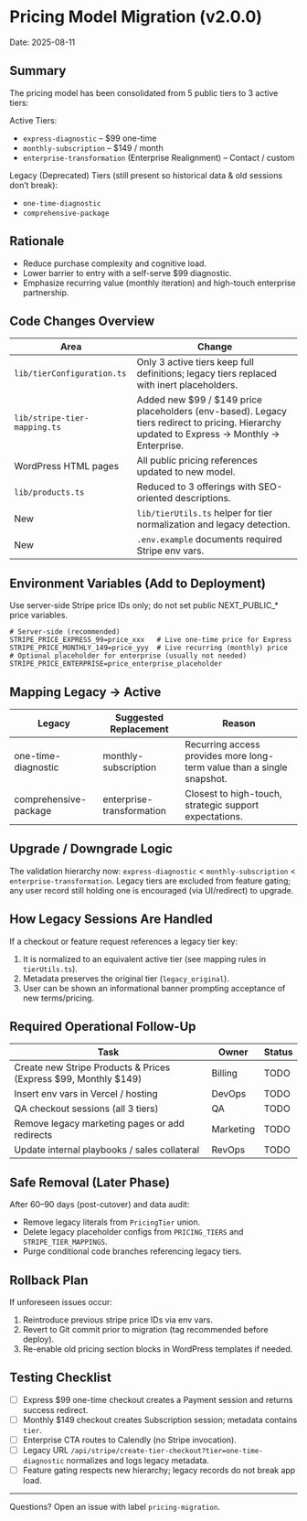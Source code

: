 # Pricing Model Migration (v2.0.0)

Date: 2025-08-11

## Summary
The pricing model has been consolidated from 5 public tiers to 3 active tiers:

Active Tiers:
- `express-diagnostic` – $99 one-time
- `monthly-subscription` – $149 / month
- `enterprise-transformation` (Enterprise Realignment) – Contact / custom

Legacy (Deprecated) Tiers (still present so historical data & old sessions don’t break):
- `one-time-diagnostic`
- `comprehensive-package`

## Rationale
- Reduce purchase complexity and cognitive load.
- Lower barrier to entry with a self-serve $99 diagnostic.
- Emphasize recurring value (monthly iteration) and high-touch enterprise partnership.

## Code Changes Overview
| Area | Change |
|------|--------|
| `lib/tierConfiguration.ts` | Only 3 active tiers keep full definitions; legacy tiers replaced with inert placeholders. |
| `lib/stripe-tier-mapping.ts` | Added new $99 / $149 price placeholders (env-based). Legacy tiers redirect to pricing. Hierarchy updated to Express → Monthly → Enterprise. |
| WordPress HTML pages | All public pricing references updated to new model. |
| `lib/products.ts` | Reduced to 3 offerings with SEO-oriented descriptions. |
| New | `lib/tierUtils.ts` helper for tier normalization and legacy detection. |
| New | `.env.example` documents required Stripe env vars. |

## Environment Variables (Add to Deployment)
Use server-side Stripe price IDs only; do not set public NEXT_PUBLIC_* price variables.
```
# Server-side (recommended)
STRIPE_PRICE_EXPRESS_99=price_xxx   # Live one-time price for Express
STRIPE_PRICE_MONTHLY_149=price_yyy  # Live recurring (monthly) price
# Optional placeholder for enterprise (usually not needed)
STRIPE_PRICE_ENTERPRISE=price_enterprise_placeholder

```

## Mapping Legacy → Active
| Legacy | Suggested Replacement | Reason |
|--------|-----------------------|--------|
| one-time-diagnostic | monthly-subscription | Recurring access provides more long-term value than a single snapshot. |
| comprehensive-package | enterprise-transformation | Closest to high-touch, strategic support expectations. |

## Upgrade / Downgrade Logic
The validation hierarchy now: `express-diagnostic` < `monthly-subscription` < `enterprise-transformation`.
Legacy tiers are excluded from feature gating; any user record still holding one is encouraged (via UI/redirect) to upgrade.

## How Legacy Sessions Are Handled
If a checkout or feature request references a legacy tier key:
1. It is normalized to an equivalent active tier (see mapping rules in `tierUtils.ts`).
2. Metadata preserves the original tier (`legacy_original`).
3. User can be shown an informational banner prompting acceptance of new terms/pricing.

## Required Operational Follow-Up
| Task | Owner | Status |
|------|-------|--------|
| Create new Stripe Products & Prices (Express $99, Monthly $149) | Billing | TODO |
| Insert env vars in Vercel / hosting | DevOps | TODO |
| QA checkout sessions (all 3 tiers) | QA | TODO |
| Remove legacy marketing pages or add redirects | Marketing | TODO |
| Update internal playbooks / sales collateral | RevOps | TODO |

## Safe Removal (Later Phase)
After 60–90 days (post-cutover) and data audit:
- Remove legacy literals from `PricingTier` union.
- Delete legacy placeholder configs from `PRICING_TIERS` and `STRIPE_TIER_MAPPINGS`.
- Purge conditional code branches referencing legacy tiers.

## Rollback Plan
If unforeseen issues occur:
1. Reintroduce previous stripe price IDs via env vars.
2. Revert to Git commit prior to migration (tag recommended before deploy).
3. Re-enable old pricing section blocks in WordPress templates if needed.

## Testing Checklist
- [ ] Express $99 one-time checkout creates a Payment session and returns success redirect.
- [ ] Monthly $149 checkout creates Subscription session; metadata contains `tier`.
- [ ] Enterprise CTA routes to Calendly (no Stripe invocation).
- [ ] Legacy URL `/api/stripe/create-tier-checkout?tier=one-time-diagnostic` normalizes and logs legacy metadata.
- [ ] Feature gating respects new hierarchy; legacy records do not break app load.

---
Questions? Open an issue with label `pricing-migration`.
